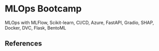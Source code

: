 # MLOps Bootcamp

MLOps with MLFlow, Scikit-learn, CI/CD, Azure, FastAPI, Gradio, SHAP, Docker, DVC, Flask, BentoML

## References

